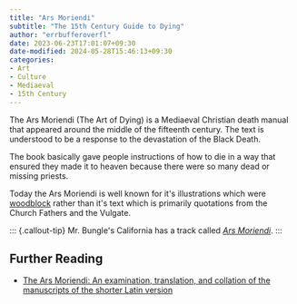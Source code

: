 ```yaml
---
title: "Ars Moriendi"
subtitle: "The 15th Century Guide to Dying"
author: "errbufferoverfl"
date: 2023-06-23T17:01:07+09:30
date-modified: 2024-05-28T15:46:13+09:30
categories:
- Art
- Culture
- Mediaeval
- 15th Century
---
```


The Ars Moriendi (The Art of Dying) is a Mediaeval Christian death manual that appeared around the middle of the fifteenth century. The text is understood to be a response to the devastation of the Black Death.

The book basically gave people instructions of how to die in a way that ensured they made it to heaven because there were so many dead or missing priests.

Today the Ars Moriendi is well known for it's illustrations which were [woodblock](/art-studio/woodblock.md) rather than it's text which is primarily quotations from the Church Fathers and the Vulgate.

::: {.callout-tip}
Mr. Bungle's California has a track called [*Ars Moriendi*](https://www.youtube.com/watch?v=tUOWTmOP4FQ).
:::

## Further Reading

- [The Ars Moriendi: An examination, translation, and collation of the manuscripts of the shorter Latin version](https://www.medievalists.net/2012/02/the-ars-moriendi-an-examination-translation-and-collation-of-the-manuscripts-of-the-shorter-latin-version/)
